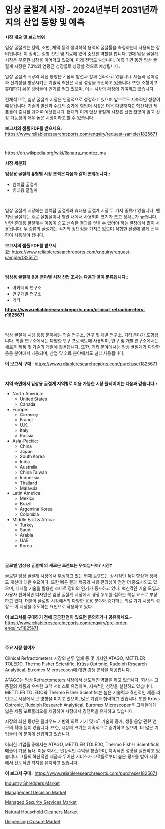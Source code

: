 <p><h1>임상 굴절계 시장 - 2024년부터 2031년까지의 산업 동향 및 예측</h1></p><p><strong>시장 개요 및 보고 범위</strong></p>
<p><p>임상 굴절계는 혈액, 소변, 체액 등의 생리학적 용액의 굴절률을 측정하는데 사용되는 장비입니다. 이 장비는 질병 진단 및 치료에 있어 중요한 역할을 합니다. 현재 임상 굴절계 시장은 꾸준한 성장을 이어가고 있으며, 미래 전망도 밝습니다. 예측 기간 동안 임상 굴절계 시장은 7.3%의 연평균 성장률로 성장할 것으로 예상됩니다. </p><p>임상 굴절계 시장의 최신 동향은 기술의 발전과 함께 진화하고 있습니다. 제품의 정확성과 신뢰성을 향상시키는 기술적 혁신은 시장 성장을 촉진하고 있습니다. 또한 소형이고 휴대하기 쉬운 장비들이 인기를 얻고 있으며, 이는 시장의 확장에 기여하고 있습니다. </p><p>전체적으로, 임상 굴절계 시장은 안정적으로 성장하고 있으며 앞으로도 지속적인 성장이 예상됩니다. 기술의 발전과 수요의 증가에 힘입어 시장은 더욱 다양해지고 혁신적인 제품들이 출시될 것으로 예상됩니다. 현재와 미래 임상 굴절계 시장은 산업 전망이 밝고 성장 가능성이 매우 높은 시장이라고 할 수 있습니다.</p></p>
<p><strong>보고서의 샘플 PDF를 받으세요:</strong> <a href="https://www.reliableresearchreports.com/enquiry/request-sample/1825671">https://www.reliableresearchreports.com/enquiry/request-sample/1825671</a></p>
<p>&nbsp;</p>
<p><a href="https://en.wikipedia.org/wiki/Ranatra_montezuma">https://en.wikipedia.org/wiki/Ranatra_montezuma</a></p>
<p><strong>시장 세분화</strong></p>
<p><strong>임상용 굴절계 유형별 시장 분석은 다음과 같이 분류됩니다.:</strong></p>
<p><ul><li>벤치탑 굴절계</li><li>휴대용 굴절계</li></ul></p>
<p>&nbsp;</p>
<p><p>임상 굴절계 시장에는 벤치탑 굴절계와 휴대용 굴절계 시장 두 가지 종류가 있습니다. 벤치탑 굴절계는 주로 실험실이나 병원 내에서 사용되며 크기가 크고 정확도가 높습니다. 반면 휴대용 굴절계는 이동이 쉽고 신속한 결과를 얻을 수 있어야 하는 현장에서 많이 사용됩니다. 두 종류의 굴절계는 각자의 장단점을 가지고 있으며 적합한 환경에 맞게 선택하여 사용해야 합니다.</p></p>
<p><strong>보고서의 샘플 PDF를 받으세요:</strong>&nbsp;<a href="https://www.reliableresearchreports.com/enquiry/request-sample/1825671">https://www.reliableresearchreports.com/enquiry/request-sample/1825671</a></p>
<p>&nbsp;</p>
<p><strong> 임상용 굴절계 응용 분야별 시장 산업 조사는 다음과 같이 분류됩니다.:</strong></p>
<p><ul><li>아카데믹 연구소</li><li>연구개발 연구소</li><li>기타</li></ul></p>
<p><strong><a href="https://www.reliableresearchreports.com/clinical-refractometers-r1825671">https://www.reliableresearchreports.com/clinical-refractometers-r1825671</a></strong></p>
<p>&nbsp;</p>
<p><p>임상 굴절계 시장 응용 분야에는 학술 연구소, 연구 및 개발 연구소, 기타 분야가 포함됩니다. 학술 연구소에서는 다양한 연구 프로젝트에 사용되며, 연구 및 개발 연구소에서는 새로운 제품 및 기술의 개발에 활용됩니다. 또한, 기타 분야에서는 임상 굴절계가 다양한 응용 분야에서 사용되며, 산업 및 의료 분야에서도 널리 사용됩니다.</p></p>
<p><strong>이 보고서 구매:</strong>&nbsp; <a href="https://www.reliableresearchreports.com/purchase/1825671">https://www.reliableresearchreports.com/purchase/1825671</a></p>
<p>&nbsp;</p>
<p><strong>지역 측면에서 임상용 굴절계 지역별로 이용 가능한 시장 플레이어는 다음과 같습니다.:</strong></p>
<p><ul>
    <li>
        North America:
        <ul>
            <li>United States</li>
            <li>Canada</li>
        </ul>
    </li>
    <li>
        Europe:
        <ul>
            <li>Germany</li>
            <li>France</li>
            <li>U.K.</li>
            <li>Italy</li>
            <li>Russia</li>
        </ul>
    </li>
    <li>
        Asia-Pacific:
        <ul>
            <li>China</li>
            <li>Japan</li>
            <li>South Korea</li>
            <li>India</li>
            <li>Australia</li>
            <li>China Taiwan</li>
            <li>Indonesia</li>
            <li>Thailand</li>
            <li>Malaysia</li>
        </ul>
    </li>
    <li>
        Latin America:
        <ul>
            <li>Mexico</li>
            <li>Brazil</li>
            <li>Argentina Korea</li>
            <li>Colombia</li>
        </ul>
    </li>
    <li>
        Middle East & Africa:
        <ul>
            <li>Turkey</li>
            <li>Saudi</li>
            <li>Arabia</li>
            <li>UAE</li>
            <li>Korea</li>
        </ul>
    </li>
    </ul></p>
<p>&nbsp;</p>
<p><strong>글로벌 임상용 굴절계 의 새로운 트렌드는 무엇입니까? 시장?</strong></p>
<p><p>글로벌 임상 굴절계 시장에서 부상하고 있는 현재 트렌드는 상시적인 품질 향상과 정확도 개선에 대한 수요이다. 또한 빠른 결과 제공과 사용 편의성이 점점 더 중요시되고 있으며, 디지털 기술을 활용한 스마트 장비의 인기가 증가하고 있다. 혁신적인 기술 도입과 사용자 친화적인 디자인은 임상 굴절계 시장에서 경쟁 우위를 점하는 핵심 요소로 부상하고 있다. 더불어 글로벌 시장에서의 다양한 응용 분야와 증가하는 의료 기기 시장의 성장도 이 시장을 주도하는 요인으로 작용하고 있다.</p></p>
<p><strong>이 보고서를 구매하기 전에 궁금한 점이 있으면 문의하거나 공유하세요.</strong>- <a href="https://www.reliableresearchreports.com/enquiry/pre-order-enquiry/1825671">https://www.reliableresearchreports.com/enquiry/pre-order-enquiry/1825671</a></p>
<p>&nbsp;</p>
<p><strong>주요 시장 참여자</strong></p>
<p><p>Clinical Refractometers 시장의 선두 업체 중 몇 가지인 ATAGO, METTLER TOLEDO, Thermo Fisher Scientific, Krüss Optronic, Rudolph Research Analytical, Euromex Microscopen에 대한 경쟁 분석을 제공합니다. </p><p>ATAGO는 임상 Refractometers 시장에서 선도적인 역할을 하고 있습니다. 회사는 고품질의 제품과 우수한 고객 서비스로 유명하며, 지속적인 성장을 실현하고 있습니다. METTLER TOLEDO와 Thermo Fisher Scientific는 높은 기술력과 혁신적인 제품 라인으로 시장에서 큰 영향을 미치고 있으며, 많은 기업과 협력하고 있습니다. 또한 Krüss Optronic, Rudolph Research Analytical, Euromex Microscopen은 고객들에게 넓은 제품 포트폴리오를 제공하여 시장에서 경쟁력을 유지하고 있습니다.</p><p>시장의 최신 동향은 클라우드 기반의 의료 기기 및 IoT 기술의 증가, 생물 음압 관련 연구의 확대 등이 있습니다. 또한, 시장의 크기는 지속적으로 증가하고 있으며, 더 많은 기업들이 이 분야에 진입하고 있습니다.</p><p>이러한 기업들 중에서는 ATAGO, METTLER TOLEDO, Thermo Fisher Scientific의 매출이 가장 높다. 이들 회사는 안정적인 수익을 창출하며, 지속적인 성장을 실현하고 있습니다. 그들의 혁신적인 제품과 뛰어난 서비스가 고객들로부터 높은 평가를 받아 시장에서 선도적인 위치를 유지하고 있습니다.</p></p>
<p><strong>이 보고서 구매:</strong>&nbsp;&nbsp;<a href="https://www.reliableresearchreports.com/purchase/1825671">https://www.reliableresearchreports.com/purchase/1825671</a></p>
<p><p><a href="https://www.linkedin.com/pulse/market-forecast-global-industry-shredders-trends-impact-analysis-ptdje?trackingId=37NyWYmTSlhZGzMSt5I94Q%3D%3D">Industry Shredders Market</a></p><p><a href="https://github.com/hlspriggs/Market-Research-Report-List-1/blob/main/management-decision-market.md">Management Decision Market</a></p><p><a href="https://github.com/hskmn/Market-Research-Report-List-1/blob/main/managed-security-services-market.md">Managed Security Services Market</a></p><p><a href="https://medium.com/@karleeprice2004/natural-household-cleaners-market-size-growth-trends-statistics-forecasts-2024-2031-d5c7815fb7ab">Natural Household Cleaners Market</a></p><p><a href="https://medium.com/@marcoshoppe2023/dispensing-closure-market-a-global-and-regional-analysis-2024-2031-89b8a68a9e58">Dispensing Closure Market</a></p></p>